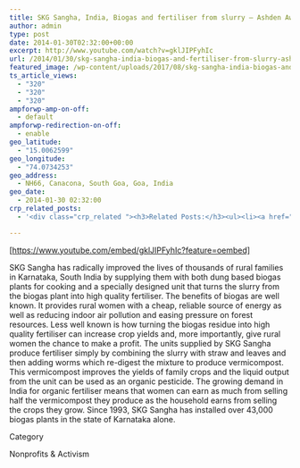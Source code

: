 ```yaml
---
title: SKG Sangha, India, Biogas and fertiliser from slurry – Ashden Award winner
author: admin
type: post
date: 2014-01-30T02:32:00+00:00
excerpt: http://www.youtube.com/watch?v=gklJIPFyhIc
url: /2014/01/30/skg-sangha-india-biogas-and-fertiliser-from-slurry-ashden-award-winner/
featured_image: /wp-content/uploads/2017/08/skg-sangha-india-biogas-and-fert.jpg
ts_article_views:
  - "320"
  - "320"
  - "320"
ampforwp-amp-on-off:
  - default
ampforwp-redirection-on-off:
  - enable
geo_latitude:
  - "15.0062599"
geo_longitude:
  - "74.0734253"
geo_address:
  - NH66, Canacona, South Goa, Goa, India
geo_date:
  - 2014-01-30 02:32:00
crp_related_posts:
  - '<div class="crp_related "><h3>Related Posts:</h3><ul><li><a href="https://scdhub.org/2017/12/25/wastewater-treatment-and-biosolids-management/"    ><img src="https://scdhub.org/wp-content/uploads/2017/12/wastewater-treatment-and-biosoli-150x150.jpg" alt="Wastewater treatment and Biosolids management" title="Wastewater treatment and Biosolids management" width="150" height="150" class="crp_thumb crp_featured" /><span class="crp_title">Wastewater treatment and Biosolids management</span></a></li><li><a href="https://scdhub.org/2018/01/06/household-and-neighborhood-sanitation-infrastructures-excreta-wastewater-disposal-in-developing-countries/"    ><img src="https://scdhub.org/wp-content/plugins/contextual-related-posts/default.png" alt="Household and neighborhood Sanitation Infrastructures: Excreta, wastewater disposal in developing countries" title="Household and neighborhood Sanitation Infrastructures: Excreta, wastewater disposal in developing countries" width="150" height="150" class="crp_thumb crp_default" /><span class="crp_title">Household and neighborhood Sanitation&hellip;</span></a></li><li><a href="https://scdhub.org/2017/12/29/walking-in-sabinas-shoes-world-vision/"    ><img src="https://scdhub.org/wp-content/uploads/2017/12/walking-in-sabinas-shoes-world-v-150x150.jpg" alt="Walking in Sabinas Shoes &#8211; World Vision" title="Walking in Sabinas Shoes &#8211; World Vision" width="150" height="150" class="crp_thumb crp_featured" /><span class="crp_title">Walking in Sabinas Shoes &#8211; World Vision</span></a></li><li><a href="https://scdhub.org/2017/12/29/women-and-water-a-video-by-water-for-people-3/"    ><img src="https://scdhub.org/wp-content/uploads/2017/12/women-and-water-a-video-by-water-150x150.jpg" alt="Women and Water &#8211; a Video by Water For People" title="Women and Water &#8211; a Video by Water For People" width="150" height="150" class="crp_thumb crp_featured" /><span class="crp_title">Women and Water &#8211; a Video by Water For People</span></a></li><li><a href="https://scdhub.org/2018/01/06/sanitation-in-emergencies/"    ><img src="https://scdhub.org/wp-content/plugins/contextual-related-posts/default.png" alt="Sanitation in Emergencies" title="Sanitation in Emergencies" width="150" height="150" class="crp_thumb crp_default" /><span class="crp_title">Sanitation in Emergencies</span></a></li><li><a href="https://scdhub.org/founding-board/"    ><img src="https://scdhub.org/wp-content/uploads/2017/04/Screen-Shot-2017-08-14-at-11.39.28-AM-150x150.png" alt="Founding Board" title="Founding Board" width="150" height="150" class="crp_thumb crp_correctfirst" /><span class="crp_title">Founding Board</span></a></li></ul><div class="crp_clear"></div></div>'

---
```

[https://www.youtube.com/embed/gklJIPFyhIc?feature=oembed] 

SKG Sangha has radically improved the lives of thousands of rural families in Karnataka, South India by supplying them with both dung based biogas plants for cooking and a specially designed unit that turns the slurry from the biogas plant into high quality fertiliser. The benefits of biogas are well known. It provides rural women with a cheap, reliable source of energy as well as reducing indoor air pollution and easing pressure on forest resources. Less well known is how turning the biogas residue into high quality fertiliser can increase crop yields and, more importantly, give rural women the chance to make a profit. The units supplied by SKG Sangha produce fertiliser simply by combining the slurry with straw and leaves and then adding worms which re-digest the mixture to produce vermicompost. This vermicompost improves the yields of family crops and the liquid output from the unit can be used as an organic pesticide. The growing demand in India for organic fertiliser means that women can earn as much from selling half the vermicompost they produce as the household earns from selling the crops they grow. Since 1993, SKG Sangha has installed over 43,000 biogas plants in the state of Karnataka alone.
  
Category
  
Nonprofits & Activism